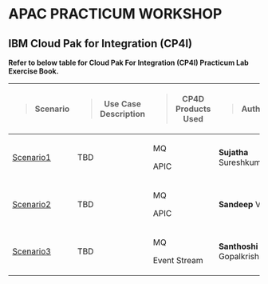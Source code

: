 # APAC PRACTICUM WORKSHOP

## IBM Cloud Pak for Integration (CP4I)

**Refer to below table for Cloud Pak For Integration (CP4I) Practicum Lab Exercise Book.**

<table style="width:100%;">
<colgroup>
<col style="width: 10%" />
<col style="width: 19%" />
<col style="width: 21%" />
<col style="width: 24%" />
<col style="width: 23%" />
</colgroup>
<thead>
<tr class="header">
<th><blockquote>
<p><strong>Scenario</strong></p>
</blockquote></th>
<th><blockquote>
<p><strong>Use Case Description</strong></p>
</blockquote></th>
<th><blockquote>
<p><strong>CP4D Products Used</strong></p>
</blockquote></th>
<th><blockquote>
<p><strong>Authors</strong></p>
</blockquote></th>

</tr>
</thead>
<tbody>

<tr class="odd">
<td><p><u>

[Scenario1](/scenario1/README.md)
</u></p>
</td>
<td>
<p> TBD </p>
</td>
<td>
<p>MQ</p>
<p>APIC</p>
</td>
<td>
<p><strong>Sujatha</strong> Sureshkumar </p>
</td>
</tr>

<tr class="even">
<td>
<p><u>

[Scenario2](/scenario2/README.md)
</u></p>
</td>
<td>
<p>TBD</p>
</td>
<td>
<p>MQ</p>
<p>APIC</p>
</td>
<td>
<p><strong>Sandeep</strong> Ved</p>
</td>
</tr>

<tr class="odd">
<td><p><u>

[Scenario3](/scenario3/README.md)
</u></p>
</td>
<td>
<p>TBD</p>
</td>
<td>
<p>MQ</p>
<p>Event Stream</p>
</td>
<td>
<p><strong>Santhoshi </strong> Gopalkrishnan </p>
</td>
</tr>

</tbody>
</table>
